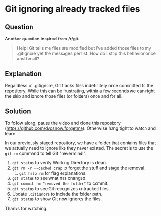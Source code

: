 # Git ignoring already tracked files

## Question
Another question inspired from /r/git.
>Help! Git tells me files are modified but I've added those files to my .gitignore yet the messages persist. How do I stop this behavior once and for all?

## Explanation
Regardless of .gitignore, Git tracks files indefinitely once committed to the repository. While this can be frustrating, within a few seconds we can right the ship and ignore those files (or folders) once and for all.

## Solution
To follow along, pause the video and clone this repository (https://github.com/dvcsnow/forgetme). Otherwise hang tight to watch and learn. 

In our previously staged repository, we have a folder that contains files that we actually need to ignore like they never existed. The secret is to use the `git rm` command to tell Git "nevermind!".

1. `git status` to verify Working Directory is clean.
2. `git rm -r --cached crap` to forget the stuff and stage the removal.
   1. `git help rm` for flag explanations.
3. `git status` to see what has changed.
4. `git commit -m "removed the folder"` to commit.
5. `git status` to see Git recognizes untracked files.
6. Update `.gitignore` to include the folder path.
7. `git status` to show Git now ignores the files.

Thanks for watching.